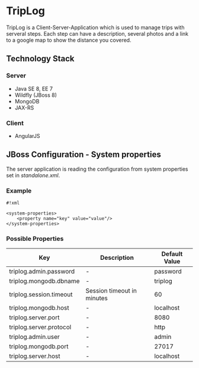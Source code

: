 # TripLog #

TripLog is a Client-Server-Application which is used to manage trips with serveral steps. Each step can have a description, several photos and a link to a google map to show the distance you covered.

## Technology Stack ##

### Server ###
* Java SE 8, EE 7
* Wildfly (JBoss 8)
* MongoDB
* JAX-RS

### Client ###
* AngularJS

## JBoss Configuration - System properties ##
The server application is reading the configuration from system properties set in *standalone.xml*.

### Example ###
```
#!xml

<system-properties>  
    <property name="key" value="value"/>  
</system-properties>  
```

### Possible Properties ###
|Key|Description|Default Value|
|---|---|---|
|triplog.admin.password|-|password|
|triplog.mongodb.dbname|-|triplog|
|triplog.session.timeout|Session timeout in minutes|60|
|triplog.mongodb.host|-|localhost|
|triplog.server.port|-|8080|
|triplog.server.protocol|-|http|
|triplog.admin.user|-|admin|
|triplog.mongodb.port|-|27017|
|triplog.server.host|-|localhost|